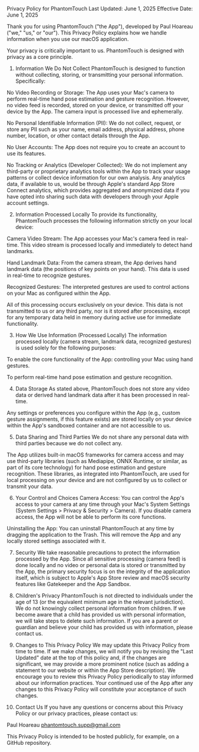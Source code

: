 Privacy Policy for PhantomTouch
Last Updated: June 1, 2025
Effective Date: June 1, 2025

Thank you for using PhantomTouch ("the App"), developed by Paul Hoareau ("we," "us," or "our"). This Privacy Policy explains how we handle information when you use our macOS application.

Your privacy is critically important to us. PhantomTouch is designed with privacy as a core principle.

1. Information We Do Not Collect
PhantomTouch is designed to function without collecting, storing, or transmitting your personal information. Specifically:

No Video Recording or Storage: The App uses your Mac's camera to perform real-time hand pose estimation and gesture recognition. However, no video feed is recorded, stored on your device, or transmitted off your device by the App. The camera input is processed live and ephemerally.

No Personal Identifiable Information (PII): We do not collect, request, or store any PII such as your name, email address, physical address, phone number, location, or other contact details through the App.

No User Accounts: The App does not require you to create an account to use its features.

No Tracking or Analytics (Developer Collected): We do not implement any third-party or proprietary analytics tools within the App to track your usage patterns or collect device information for our own analysis. Any analytics data, if available to us, would be through Apple's standard App Store Connect analytics, which provides aggregated and anonymized data if you have opted into sharing such data with developers through your Apple account settings.

2. Information Processed Locally
To provide its functionality, PhantomTouch processes the following information strictly on your local device:

Camera Video Stream: The App accesses your Mac's camera feed in real-time. This video stream is processed locally and immediately to detect hand landmarks.

Hand Landmark Data: From the camera stream, the App derives hand landmark data (the positions of key points on your hand). This data is used in real-time to recognize gestures.

Recognized Gestures: The interpreted gestures are used to control actions on your Mac as configured within the App.

All of this processing occurs exclusively on your device. This data is not transmitted to us or any third party, nor is it stored after processing, except for any temporary data held in memory during active use for immediate functionality.

3. How We Use Information (Processed Locally)
The information processed locally (camera stream, landmark data, recognized gestures) is used solely for the following purposes:

To enable the core functionality of the App: controlling your Mac using hand gestures.

To perform real-time hand pose estimation and gesture recognition.

4. Data Storage
As stated above, PhantomTouch does not store any video data or derived hand landmark data after it has been processed in real-time.

Any settings or preferences you configure within the App (e.g., custom gesture assignments, if this feature exists) are stored locally on your device within the App's sandboxed container and are not accessible to us.

5. Data Sharing and Third Parties
We do not share any personal data with third parties because we do not collect any.

The App utilizes built-in macOS frameworks for camera access and may use third-party libraries (such as Mediapipe, ONNX Runtime, or similar, as part of its core technology) for hand pose estimation and gesture recognition. These libraries, as integrated into PhantomTouch, are used for local processing on your device and are not configured by us to collect or transmit your data.

6. Your Control and Choices
Camera Access: You can control the App's access to your camera at any time through your Mac's System Settings (System Settings > Privacy & Security > Camera). If you disable camera access, the App will not be able to perform its core functions.

Uninstalling the App: You can uninstall PhantomTouch at any time by dragging the application to the Trash. This will remove the App and any locally stored settings associated with it.

7. Security
We take reasonable precautions to protect the information processed by the App. Since all sensitive processing (camera feed) is done locally and no video or personal data is stored or transmitted by the App, the primary security focus is on the integrity of the application itself, which is subject to Apple's App Store review and macOS security features like Gatekeeper and the App Sandbox.

8. Children's Privacy
PhantomTouch is not directed to individuals under the age of 13 (or the equivalent minimum age in the relevant jurisdiction). We do not knowingly collect personal information from children. If we become aware that a child has provided us with personal information, we will take steps to delete such information. If you are a parent or guardian and believe your child has provided us with information, please contact us.

9. Changes to This Privacy Policy
We may update this Privacy Policy from time to time. If we make changes, we will notify you by revising the "Last Updated" date at the top of this policy and, if the changes are significant, we may provide a more prominent notice (such as adding a statement to our website or within the App Store description). We encourage you to review this Privacy Policy periodically to stay informed about our information practices. Your continued use of the App after any changes to this Privacy Policy will constitute your acceptance of such changes.

10. Contact Us
If you have any questions or concerns about this Privacy Policy or our privacy practices, please contact us:

Paul Hoareau
phantomtouch.supp@gmail.com

This Privacy Policy is intended to be hosted publicly, for example, on a GitHub repository.